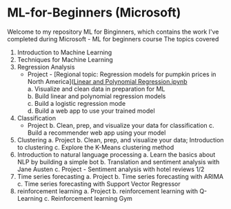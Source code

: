 # ML-for-Beginners (Microsoft)
Welcome to my repository ML for Binginners, which contains the work I've completed during Microsoft - ML for beginners course
The topics covered 
1.	Introduction to Machine Learning
2.	Techniques for Machine Learning
3.	Regression Analysis  
    * Project - [Regional topic: Regression models for pumpkin prices in North America]([Linear and Polynomial Regression.ipynb](https://github.com/lak-87/ML-for-Beginners-Microsoft-/blob/main/Linear%20and%20Polynomial%20Regression.ipynb)</br>
      a. Visualize and clean data in preparation for ML</br>
      b. Build linear and polynomial regression models</br>
      c. Build a logistic regression mode</br>
      d. Build a web app to use your trained model
4.	Classification
     * Project 
b.	Clean, prep, and visualize your data for classification
c.	Build a recommender web app using your model
5.	Clustering
a.	Project 
b.	Clean, prep, and visualize your data; Introduction to clustering
c.	Explore the K-Means clustering method
6.	Introduction to natural language processing
a.	Learn the basics about NLP by building a simple bot
b.	Translation and sentiment analysis with Jane Austen
c.	Project - Sentiment analysis with hotel reviews 1/2
7.	Time series forecasting
a.	Project
b.	Time series forecasting with ARIMA
c.	Time series forecasting with Support Vector Regressor
8.	reinforcement learning
a.	Project
b.	reinforcement learning with Q-Learning
c.	Reinforcement learning Gym
